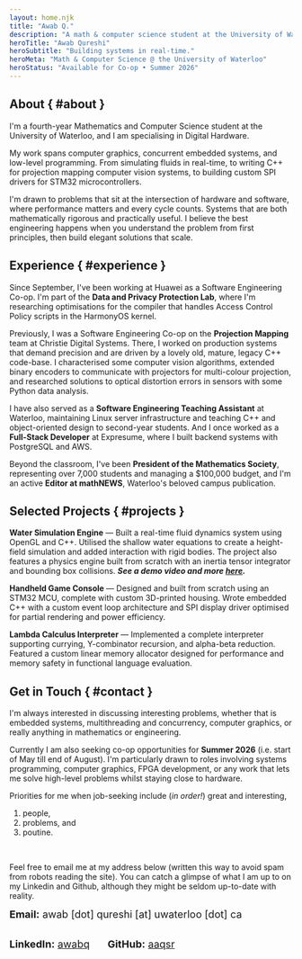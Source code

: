```yaml
---
layout: home.njk
title: "Awab Q."
description: "A math & computer science student at the University of Waterloo, specialising in Digital Hardware."
heroTitle: "Awab Qureshi"
heroSubtitle: "Building systems in real-time."
heroMeta: "Math & Computer Science @ the University of Waterloo"
heroStatus: "Available for Co-op • Summer 2026"
---
```


## About { #about }

I'm a fourth-year Mathematics and Computer Science student at the University of Waterloo, and I am specialising in Digital Hardware.

My work spans computer graphics, concurrent embedded systems, and low-level programming. From simulating fluids in real-time, to writing C++ for projection mapping computer vision systems, to building custom SPI drivers for STM32 microcontrollers.

I'm drawn to problems that sit at the intersection of hardware and software, where performance matters and every cycle counts. Systems that are both mathematically rigorous and practically useful. I believe the best engineering happens when you understand the problem from first principles, then build elegant solutions that scale.

## Experience { #experience }

Since September, I've been working at Huawei as a Software Engineering Co-op. I'm part of the **Data and Privacy Protection Lab**, where I'm researching optimisations for the compiler that handles Access Control Policy scripts in the HarmonyOS kernel.

Previously, I was a Software Engineering Co-op on the **Projection Mapping** team at Christie Digital Systems. There, I worked on production systems that demand precision and are driven by a lovely old, mature, legacy C++ code-base. I characterised some computer vision algorithms, extended binary encoders to communicate with projectors for multi-colour projection, and researched solutions to optical distortion errors in sensors with some Python data analysis.

I have also served as a **Software Engineering Teaching Assistant** at Waterloo, maintaining Linux server infrastructure and teaching C++ and object-oriented design to second-year students. And I once worked as a **Full-Stack Developer** at Expresume, where I built backend systems with PostgreSQL and AWS.

Beyond the classroom, I've been **President of the Mathematics Society**, representing over 7,000 students and managing a $100,000 budget, and I'm an active **Editor at mathNEWS**, Waterloo's beloved campus publication.

## Selected Projects { #projects }

**Water Simulation Engine** — Built a real-time fluid dynamics system using OpenGL and C++. Utilised the shallow water equations to create a height-field simulation and added interaction with rigid bodies. The project also features a physics engine built from scratch with an inertia tensor integrator and bounding box collisions. ***See a demo video and more [here](/courses/cs488/).***

**Handheld Game Console** — Designed and built from scratch using an STM32 MCU, complete with custom 3D-printed housing. Wrote embedded C++ with a custom event loop architecture and SPI display driver optimised for partial rendering and power efficiency.

**Lambda Calculus Interpreter** — Implemented a complete interpreter supporting currying, Y-combinator recursion, and alpha-beta reduction. Featured a custom linear memory allocator designed for performance and memory safety in functional language evaluation.

## Get in Touch { #contact }

I'm always interested in discussing interesting problems, whether that is embedded systems, multithreading and concurrency, computer graphics, or really anything in mathematics or engineering.

Currently I am also seeking co-op opportunities for **Summer 2026** (i.e. start of May till end of August). I'm particularly drawn to roles involving systems programming, computer graphics, FPGA development, or any work that lets me solve high-level problems whilst staying close to hardware.

Priorities for me when job-seeking include (*in order!*) great and interesting,

1. people,
2. problems, and
3. poutine.

<br />

Feel free to email me at my address below (written this way to avoid spam from robots reading the site).
You can catch a glimpse of what I am up to on my Linkedin and Github, although they might be seldom up-to-date with reality.

<div style="display: flex; flex-wrap: wrap; gap: 2rem; align-items: center; font-size: 18px; color: #1a1a1a;">
    <div style="display: flex; align-items: center; gap: 0.5rem; font-family: Inter, -apple-system, BlinkMacSystemFont, sans-serif;">
        <span><strong>Email:</strong> awab [dot] qureshi [at] uwaterloo [dot] ca</span>
    </div>
    <div style="display: flex; align-items: center; gap: 0.5rem; font-family: Inter, -apple-system, BlinkMacSystemFont, sans-serif;">
        <span><strong>LinkedIn:</strong> <a href="https://linkedin.com/in/awabq">awabq</a></span>
    </div>
    <div style="display: flex; align-items: center; gap: 0.5rem; font-family: Inter, -apple-system, BlinkMacSystemFont, sans-serif;">
        <span><strong>GitHub:</strong> <a href="https://github.com/aaqsr">aaqsr</a></span>
    </div>
</div>
